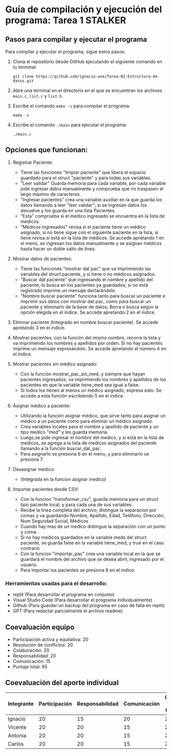 # Guía de compilación y ejecución del programa: Tarea 1  STALKER



## Pasos para compilar y ejecutar el programa

Para compilar y ejecutar el programa, sigue estos pasos:

1. Clona el repositorio desde GitHub ejecutando el siguiente comando en tu terminal:
    ```
    git clone https://github.com/ignacio-ave/Tarea-N1-Estructura-de-datos.git
    ```
2. Abre una terminal en el directorio en el que se encuentran los archivos `main.c`, `list.c` y `list.h`.

3. Escribe el comando `make -s` para compilar el programa:
    ```
    make -s
    ```
4. Escribe el comando `./main` para ejecutar el programa:
    ```
    ./main.c
    ```


## Opciones que funcionan:

1. Registrar Paciente:
    - Tiene las funciones "limpiar paciente" que libera el espacio guardado para el struct "paciente" y para todas sus variables.
    - "Leer validar" Guarda memoria para cada variable, por cada variable pide ingresar datos manualmente y comprueba que no traspasen el largo máximo de caracteres.
    - "Ingresar pacientes" crea una variable auxiliar en la que guarda los datos llamando a leer "leer validar"; si se ingresan datos los devuelve y los guarda en una lista Pacientes.
    - "Esta" comprueba si el médico ingresado se encuentra en la lista de médicos.
    - "Médicos ingresados" revisa si el paciente tiene un médico asignado, si no tiene sigue con el siguiente paciente en la lista, si tiene revisa si está en la lista de médicos. Se accede apretando 1 en el menú, se ingresan los datos manualmente y se asignan médicos hasta hacer un doble salto de línea. 

2. Mostrar datos de pacientes:
    - Tiene las funciones "mostrar dat pac" que va imprimiendo las variables del struct paciente, y si tiene o no médicos asignados.
    - "Buscar dat paciente" que ingresando el nombre y apellido del paciente, lo busca en los pacientes ya guardados; si no está registrado imprime un mensaje declarándolo.
    - "Nombre buscar paciente" funciona tanto para buscar un paciente e imprimir sus datos con mostrar dat pac, como para buscar un paciente y eliminarlo de la base de datos; Borra o busca según la opción elegida en el índice. Se accede apretando 2 en el índice. 

3. Eliminar paciente (Integrado en nombre buscar paciente). Se accede apretando 3 en el índice.

4. Mostrar pacientes: con la función del mismo nombre, recorre la lista y va imprimiendo los nombres y apellidos por orden. Si no hay pacientes imprime un mensaje expresándolo. Se accede apretando el número 4 en el índice.

5. Mostrar pacientes sin médico asignado: 
    - Con la función mostrar_pac_sin_med, y siempre que hayan pacientes ingresados, va imprimiendo los nombres y apellidos de los pacientes en que la variable tiene_med sea igual a false. 
    - Si todos los tienen al menos un médico asignado, expresa esto. Se accede a esta función escribiendo 5 en el índice. 

6. Asignar médico a paciente: 
    - Utilizando la función asignar médico, que sirve tanto para asignar un médico a un paciente como para eliminar un médico asignado. 
    - Crea variables locales para el nombre y apellido de paciente y un tipo medico "med" y les guarda memoria. 
    - Luego,se pide ingresar el nombre del medico, y si está en la lista de medicos, se agrega a la lista de medicos asignados del paciente llamando a la funcion buscar_dat_pac.
    - Para asignarlo se presiona 6 en el menu, y para eliminarlo se presiona 7.

7. Desasignar médico:
    - (Integrada en la funcion asignar medico)
8. Importar pacientes desde CSV:
    - Con la funcion "transformar_csv", guarda memoria para un struct tipo paciente local, y para cada una de sus variables.
    - Recibe la linea completa del archivo, distingue la separacion por comas y va guardando Nombre, Apellido, Edad, Teléfono, Dirección, Num Seguridad Social, Médicos
    -  Cuando hay mas de un medico distingue la separación con un punto y coma.
    -  Si no hay medicos guardados en la variable meds del struct paciente, se guarda false en la variable tiene_med, y true en el caso contrario
    -  Con la funcion "importar_pac" crea una variable local en la que se guardará el nombre del archivo que se desea abrir, ingresado por el usuario.
    -  Para importar los pacientes se presiona 8 en el indice.

### Herramientas usadas para el desarrollo:
  - replit (Para desarrollar el programa en conjunto)
  - Visual Studio Code (Para desarrollar el programa individualmente)
  - Github (Para guardar un backup del programa en caso de falla en replit)
  - GPT (Para redactar parcialmente el archivo readme)

## Coevaluación equipo
- Participación activa y equitativa: 20 
- Resolución de conflictos: 20
- Colaboración: 20 
- Responsabilidad: 20 
- Comunicación: 15
- Puntaje total: 95

## Coevaluación del aporte individual
| Integrante | Participación | Responsabilidad | Comunicación | Calidad del trabajo | Trabajo en equipo | Pje Total |
|------------|--------------|----------------|--------------|------------------|------------------|------------------|
| Ignacio    | 20           | 15             |  20          | 20               | 20               | 95               |
| Vicente    | 20           | 20             |  15          | 20               | 20               | 95               |
| Antonia    | 20           | 20             |  15          | 20               | 20               | 95               |
| Carlos     | 20           | 20             |  15          | 20               | 20               | 95               |

